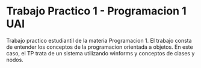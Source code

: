 # Trabajo Practico 1 - Programacion 1 UAI

Trabajo practico estudiantil de la materia Programacion 1. El trabajo consta de entender los conceptos de la programacion orientada a objetos. En este caso, el TP trata de un sistema utilizando winforms y conceptos de clases y nodos.
